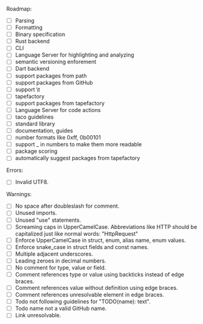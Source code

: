 Roadmap:
- [ ] Parsing
- [ ] Formatting
- [ ] Binary specification
- [ ] Rust backend
- [ ] CLI
- [ ] Language Server for highlighting and analyzing
- [ ] semantic versioning enforement
- [ ] Dart backend
- [ ] support packages from path
- [ ] support packages from GitHub
- [ ] support \t
- [ ] tapefactory
- [ ] support packages from tapefactory
- [ ] Language Server for code actions
- [ ] taco guidelines
- [ ] standard library
- [ ] documentation, guides
- [ ] number formats like 0xff, 0b00101
- [ ] support _ in numbers to make them more readable
- [ ] package scoring
- [ ] automatically suggest packages from tapefactory

Errors:
- [ ] Invalid UTF8.

Warnings:
- [ ] No space after doubleslash for comment.
- [ ] Unused imports.
- [ ] Unused "use" statements.
- [ ] Screaming caps in UpperCamelCase. Abbreviations like HTTP should be capitalized just like normal words: "HttpRequest"
- [ ] Enforce UpperCamelCase in struct, enum, alias name, enum values.
- [ ] Enforce snake_case in struct fields and const names.
- [ ] Multiple adjacent underscores.
- [ ] Leading zeroes in decimal numbers.
- [ ] No comment for type, value or field.
- [ ] Comment references type or value using backticks instead of edge braces.
- [ ] Comment references value without definition using edge braces.
- [ ] Comment references unresolvable element in edge braces.
- [ ] Todo not following guidelines for "TODO(name): text".
- [ ] Todo name not a valid GitHub name.
- [ ] Link unresolvable.
